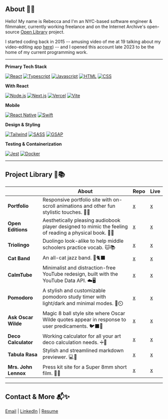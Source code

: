 ## About    📃✨
Hello! My name is Rebecca and I'm an NYC-based software engineer & filmmaker, currently working freelance and on the Internet Archive's open-source [Open Library](https://github.com/internetarchive/openlibrary) project.

I started coding back in 2015 -- amusing video of me at 19 talking about my video-editing app [here](https://youtu.be/TWw28ZwjQvE?t=5390)) -- and I opened this account late 2023 to be the home of my current programming work.

---

**Primary Tech Stack**

[![React][React-icon]][React-url] [![Typescript][TS-icon]][TS-url]  [![Javascript][JS-icon]][JS-url] [![HTML][HTML-icon]][HTML-url] [![CSS][CSS-icon]][CSS-url] 

**With React**

[![Node.js][Node-icon]][Node-url] [![Next.js][Next-icon]][Next-url] [![Vercel][Vercel-icon]][Vercel-url] [![Vite][Vite-icon]][Vite-url] 

**Mobile**

[![React Native][RN-icon]][RN-url] [![Swift][Swift-icon]][Swift-url] 

**Design & Styling**

[![Tailwind][Tailwind-icon]][Tailwind-url] [![SASS][SASS-icon]][SASS-url] [![GSAP][GSAP-icon]][GSAP-url] 

**Testing & Containerization**

[![Jest][Jest-icon]][Jest-url] [![Docker][Docker-icon]][Docker-url] 

---

## Project Library 🤖📚
|     | About |  Repo | Live |
| --------------- | ------- | -------| ------- |
| **Portfolio**  | Responsive portfolio site with on-scroll animations and other fun stylistic touches. 📂🌹 |  [x](https://github.com/rebecca-shoptaw/rebecca-shoptaw.github.io)   | [x](https://rebeccashoptaw.dev/)     |
| **Open Editions**  | Aesthetically pleasing audiobook player designed to mimic the feeling of reading a physical book. 📖✨| [x](https://github.com/rebecca-shoptaw/open-editions)   | [x](https://rebeccashoptaw.dev/open-editions)     |
| **Triolingo**   | Duolingo look-alike to help middle schoolers practice vocab. 🐱📚| [x](https://github.com/rebecca-shoptaw/triolingo)   | [x](https://rebeccashoptaw.dev/triolingo)     |
| **Cat Band**  | An all-cat jazz band. 🎷🐈‍⬛ | [x](https://github.com/rebecca-shoptaw/cat-band)   | [x](https://rebeccashoptaw.dev/cat-band)     |
| **CalmTube**  | Minimalist and distraction-free YouTube redesign, built with the YouTube Data API. ☁️🖥️  | [x](https://github.com/rebecca-shoptaw/calmtube)   | [x](https://rebeccashoptaw.dev/calmtube)     |
| **Pomodoro**  | A stylish and customizable pomodoro study timer with light/dark and minimal modes. 🍅⏲️ | [x](https://github.com/rebecca-shoptaw/pomodoro)   | [x](https://rebeccashoptaw.dev/pomodoro)     |
| **Ask Oscar Wilde**  | Magic 8 ball style site where Oscar Wilde quotes appear in response to user predicaments. 🐦‍⬛🥂 | [x](https://github.com/rebecca-shoptaw/ask-oscar-wilde)   | [x](https://rebeccashoptaw.dev/ask-oscar-wilde)     |
| **Deco Calculator**  | Working calculator for all your art deco calculation needs. ➗🔸| [x](https://github.com/rebecca-shoptaw/deco-calculator)   | [x](https://rebeccashoptaw.dev/deco-calculator)     |
| **Tabula Rasa**  | Stylish and streamlined markdown previewer. 💻🌲| [x](https://github.com/rebecca-shoptaw/tabula-rasa)   | [x](https://rebeccashoptaw.dev/tabula-rasa)     |
| **Mrs. John Lennox**  | Press kit site for a Super 8mm short film. 👩🎥 | [x](https://github.com/rebecca-shoptaw/mrs-john-lennox)   | [x](https://rebeccashoptaw.dev/mrs-john-lennox)     |

---

## Contact & More 📬✨
[Email](mailto:rebecca@rebeccashoptaw.dev) | [LinkedIn](https://www.linkedin.com/in/rebeccashoptaw/) | [Resume](https://rebeccashoptaw.dev/Rebecca_Shoptaw_resume.pdf)


<!-- Links and Icons --> 
[React-icon]: https://img.shields.io/badge/-React-20232A?style=for-the-badge&logo=react&logoColor=61DAFB
[React-url]: https://react.dev/
[JS-icon]: https://img.shields.io/badge/-Javscript-20232A?style=for-the-badge&logo=javascript&logoColor=F7DF1E
[JS-url]: https://developer.mozilla.org/en-US/docs/Web/JavaScript
[TS-icon]: https://img.shields.io/badge/-Typescript-20232A?style=for-the-badge&logo=typescript&logoColor=3178C6
[TS-url]: https://www.typescriptlang.org/
[HTML-icon]: https://img.shields.io/badge/-HTML5-20232A?style=for-the-badge&logo=html5&logoColor=E34F26
[HTML-url]: https://www.w3schools.com/html/
[CSS-icon]: https://img.shields.io/badge/-CSS3-20232A?style=for-the-badge&logo=css3&logoColor=1572B6
[CSS-url]: https://www.w3schools.com/css/
[Node-icon]: https://img.shields.io/badge/-NodeJS-20232A?style=for-the-badge&logo=nodedotjs&logoColor=339933
[Node-url]: https://nodejs.org/
[Next-icon]: https://img.shields.io/badge/-NextJS-20232A?style=for-the-badge&logo=nextdotjs&logoColor=ffffff
[Next-url]: https://nextjs.org/
[Vercel-icon]: https://img.shields.io/badge/-Vercel-20232A?style=for-the-badge&logo=vercel&logoColor=ffffff
[Vercel-url]: https://vercel.com/
[Vite-icon]: https://img.shields.io/badge/-Vite-20232A?style=for-the-badge&logo=vite&logoColor=646CFF
[Vite-url]: https://vitejs.dev/
[RN-icon]: https://img.shields.io/badge/-React%20Native-20232A?style=for-the-badge&logo=react&logoColor=61DAFB
[RN-url]: https://reactnative.dev/
[Swift-icon]: https://img.shields.io/badge/-Swift-20232A?style=for-the-badge&logo=swift&logoColor=F05138
[Swift-url]: https://www.swift.org/
[Tailwind-icon]: https://img.shields.io/badge/-TailwindCSS-20232A?style=for-the-badge&logo=tailwindcss&logoColor=06B6D4
[Tailwind-url]: https://tailwindcss.com/
[SASS-icon]: https://img.shields.io/badge/-Sass-20232A?style=for-the-badge&logo=sass&logoColor=CC6699
[SASS-url]: https://sass-lang.com/
[GSAP-icon]: https://img.shields.io/badge/-GSAP-20232A?style=for-the-badge&logo=greensock&logoColor=88CE02
[GSAP-url]: https://gsap.com/
[Jest-icon]: https://img.shields.io/badge/-Jest-20232A?style=for-the-badge&logo=jest&logoColor=C21325
[Jest-url]: https://jestjs.io/
[Docker-icon]: https://img.shields.io/badge/-Docker-20232A?style=for-the-badge&logo=docker&logoColor=2496ED
[Docker-url]: https://www.docker.com/

